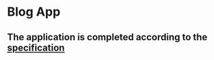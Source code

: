 # Blog App

## The application is completed according to the [specification](https://spark-aardvark-d47.notion.site/Nodejs-0caad498e91b4d518e031411b192950c)
